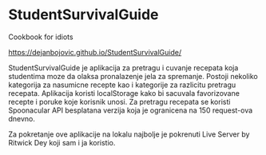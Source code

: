# StudentSurvivalGuide
Cookbook for idiots

https://dejanbojovic.github.io/StudentSurvivalGuide/

StudentSurvivalGuide je aplikacija za pretragu i cuvanje recepata koja studentima moze da olaksa pronalazenje jela za spremanje.
Postoji nekoliko kategorija za nasumicne recepte kao i kategorije za razlicitu pretragu recepata.
Aplikacija koristi localStorage kako bi sacuvala favorizovane recepte i poruke koje korisnik unosi.
Za pretragu recepata se koristi Spoonacular API besplatana verzija koja je ogranicena na 150 request-ova dnevno.

Za pokretanje ove aplikacije na lokalu najbolje je pokrenuti Live Server by Ritwick Dey koji sam i ja koristio.
